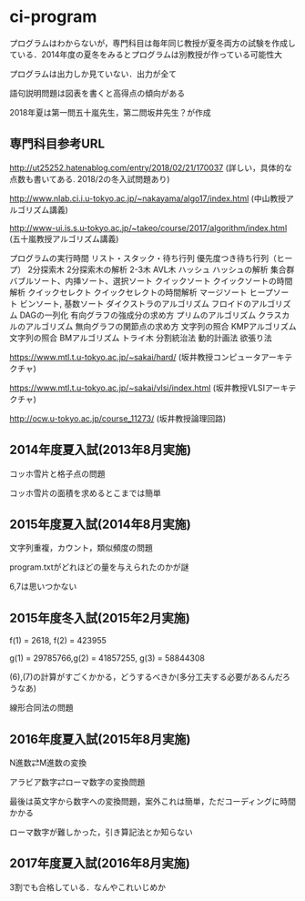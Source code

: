 # ci-program
プログラムはわからないが，専門科目は毎年同じ教授が夏冬両方の試験を作成している．2014年度の夏冬をみるとプログラムは別教授が作っている可能性大

プログラムは出力しか見ていない．出力が全て

語句説明問題は図表を書くと高得点の傾向がある

2018年夏は第一問五十嵐先生，第二問坂井先生？が作成

## 専門科目参考URL
http://ut25252.hatenablog.com/entry/2018/02/21/170037
(詳しい，具体的な点数も書いてある. 2018/2の冬入試問題あり)

http://www.nlab.ci.i.u-tokyo.ac.jp/~nakayama/algo17/index.html
(中山教授アルゴリズム講義)

http://www-ui.is.s.u-tokyo.ac.jp/~takeo/course/2017/algorithm/index.html
(五十嵐教授アルゴリズム講義)

プログラムの実行時間
リスト・スタック・待ち行列
優先度つき待ち行列（ヒープ）
2分探索木
2分探索木の解析
2-3木
AVL木
ハッシュ
ハッシュの解析
集合群
バブルソート、内挿ソート、選択ソート
クイックソート
クイックソートの時間解析
クイックセレクト
クイックセレクトの時間解析
マージソート
ヒープソート
ビンソート, 基数ソート
ダイクストラのアルゴリズム
フロイドのアルゴリズム
DAGの一列化
有向グラフの強成分の求め方
プリムのアルゴリズム
クラスカルのアルゴリズム
無向グラフの関節点の求め方
文字列の照合 KMPアルゴリズム 
文字列の照合 BMアルゴリズム 
トライ木
分割統治法 
動的計画法 
欲張り法 

https://www.mtl.t.u-tokyo.ac.jp/~sakai/hard/
(坂井教授コンピュータアーキテクチャ)

https://www.mtl.t.u-tokyo.ac.jp/~sakai/vlsi/index.html
(坂井教授VLSIアーキテクチャ)

http://ocw.u-tokyo.ac.jp/course_11273/
(坂井教授論理回路)
## 2014年度夏入試(2013年8月実施)
コッホ雪片と格子点の問題

コッホ雪片の面積を求めるとこまでは簡単


## 2015年度夏入試(2014年8月実施)
文字列重複，カウント，類似頻度の問題

program.txtがどれほどの量を与えられたのかが謎

6,7は思いつかない

## 2015年度冬入試(2015年2月実施)
f(1) = 2618, f(2) = 423955

g(1) = 29785766,g(2) = 41857255, g(3) = 58844308

(6),(7)の計算がすごくかかる，どうするべきか(多分工夫する必要があるんだろうなあ)

線形合同法の問題

## 2016年度夏入試(2015年8月実施)
N進数⇄M進数の変換

アラビア数字⇄ローマ数字の変換問題

最後は英文字から数字への変換問題，案外これは簡単，ただコーディングに時間かかる

ローマ数字が難しかった，引き算記法とか知らない

## 2017年度夏入試(2016年8月実施)
3割でも合格している．なんやこれいじめか
